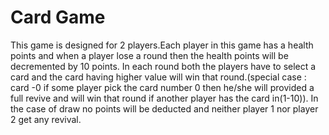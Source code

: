 <h1>Card Game</h1>

This game is designed for 2 players.Each player in this game has a health points and when a player lose a round then the health points will be decremented by 10 points. In each round both the players have to select a card and the card having higher value will win that round.(special case : card -0 if some player pick the card number 0 then he/she will provided a full revive and will win that round if another player has the card in(1-10)). In the case of draw no points will be deducted and neither player 1 nor player 2 get any revival.
